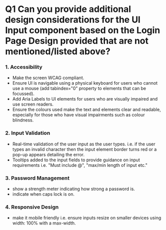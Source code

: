 # Q1 Can you provide additional design considerations for the UI Input component based on the Login Page Design provided that are not mentioned/listed above?

### 1. Accessibility

- Make the screen WCAG compliant.
- Ensure UI is navigable using a physical keyboard for users who cannot use a mouse (add tabindex="0" property to elements that can be focussed).
- Add Aria Labels to UI elements for users who are visually impaired and use screen readers.
- Ensure the colours used make the text and elements clear and readable, especially for those who have visual impairments such as colour blindness.

### 2. Input Validation

- Real-time validation of the user input as the user types. i.e. if the user types an invalid character then the input element border turns red or a pop-up appears detailing the error.
- Tooltips added to the input fields to provide guidance on input requirements i.e. "Must include @", "max/min length of input etc."

### 3. Password Management

- show a strength meter indicating how strong a password is.
- indicate when caps lock is on.

### 4. Responsive Design

- make it mobile friendly i.e. ensure inputs resize on smaller devices using width: 100% with a max-width.
